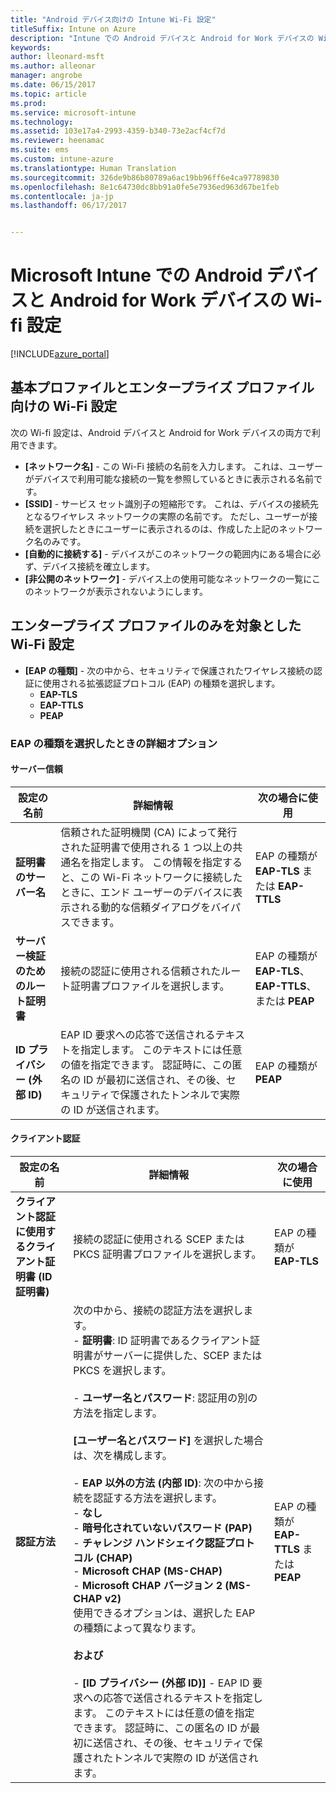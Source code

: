 ```yaml
---
title: "Android デバイス向けの Intune Wi-Fi 設定"
titleSuffix: Intune on Azure
description: "Intune での Android デバイスと Android for Work デバイスの Wi-fi 接続設定の構成について説明します。&quot;"
keywords: 
author: lleonard-msft
ms.author: alleonar
manager: angrobe
ms.date: 06/15/2017
ms.topic: article
ms.prod: 
ms.service: microsoft-intune
ms.technology: 
ms.assetid: 103e17a4-2993-4359-b340-73e2acf4cf7d
ms.reviewer: heenamac
ms.suite: ems
ms.custom: intune-azure
ms.translationtype: Human Translation
ms.sourcegitcommit: 326de9b86b80789a6ac19bb96ff6e4ca97789830
ms.openlocfilehash: 8e1c64730dc8bb91a0fe5e7936ed963d67be1feb
ms.contentlocale: ja-jp
ms.lasthandoff: 06/17/2017


---
```


# <a name="wi-fi-settings-for-android-and-android-for-work-devices-in-microsoft-intune"></a>Microsoft Intune での Android デバイスと Android for Work デバイスの Wi-fi 設定

[!INCLUDE[azure_portal](./includes/azure_portal.md)]

## <a name="wi-fi-settings-for-basic-and-enterprise-profiles"></a>基本プロファイルとエンタープライズ プロファイル向けの Wi-Fi 設定

次の Wi-fi 設定は、Android デバイスと Android for Work デバイスの両方で利用できます。

- **[ネットワーク名]** - この Wi-Fi 接続の名前を入力します。 これは、ユーザーがデバイスで利用可能な接続の一覧を参照しているときに表示される名前です。
- **[SSID]** - サービス セット識別子の短縮形です。 これは、デバイスの接続先となるワイヤレス ネットワークの実際の名前です。 ただし、ユーザーが接続を選択したときにユーザーに表示されるのは、作成した上記のネットワーク名のみです。
- **[自動的に接続する]** - デバイスがこのネットワークの範囲内にある場合に必ず、デバイス接続を確立します。
- **[非公開のネットワーク]** - デバイス上の使用可能なネットワークの一覧にこのネットワークが表示されないようにします。


## <a name="wi-fi-settings-for-enterprise-profiles-only"></a>エンタープライズ プロファイルのみを対象とした Wi-Fi 設定

- **[EAP の種類]** - 次の中から、セキュリティで保護されたワイヤレス接続の認証に使用される拡張認証プロトコル (EAP) の種類を選択します。
    - **EAP-TLS**
    - **EAP-TTLS**
    - **PEAP**

### <a name="further-options-when-you-choose-an-eap-type"></a>EAP の種類を選択したときの詳細オプション

#### <a name="server-trust"></a>サーバー信頼



|設定の名前|詳細情報|次の場合に使用|
|-------------|---------------|-----------|
|**証明書のサーバー名**|信頼された証明機関 (CA) によって発行された証明書で使用される 1 つ以上の共通名を指定します。 この情報を指定すると、この Wi-Fi ネットワークに接続したときに、エンド ユーザーのデバイスに表示される動的な信頼ダイアログをバイパスできます。|EAP の種類が **EAP-TLS** または **EAP-TTLS**|
|**サーバー検証のためのルート証明書**|接続の認証に使用される信頼されたルート証明書プロファイルを選択します。 |EAP の種類が **EAP-TLS**、**EAP-TTLS**、または **PEAP**|
|**ID プライバシー (外部 ID)**|EAP ID 要求への応答で送信されるテキストを指定します。 このテキストには任意の値を指定できます。 認証時に、この匿名の ID が最初に送信され、その後、セキュリティで保護されたトンネルで実際の ID が送信されます。|EAP の種類が **PEAP**|


#### <a name="client-authentication"></a>クライアント認証


|設定の名前|詳細情報|次の場合に使用|
|----------|--------------|----------|
|**クライアント認証に使用するクライアント証明書 (ID 証明書)**|接続の認証に使用される SCEP または PKCS 証明書プロファイルを選択します。|EAP の種類が **EAP-TLS**|
|**認証方法**|次の中から、接続の認証方法を選択します。<br>- **証明書**: ID 証明書であるクライアント証明書がサーバーに提供した、SCEP または PKCS を選択します。<br><br>- **ユーザー名とパスワード**: 認証用の別の方法を指定します。 <br><br>**[ユーザー名とパスワード]** を選択した場合は、次を構成します。<br><br>-  **EAP 以外の方法 (内部 ID)**: 次の中から接続を認証する方法を選択します。<br>- **なし**<br>- **暗号化されていないパスワード (PAP)**<br>- **チャレンジ ハンドシェイク認証プロトコル (CHAP)**<br>- **Microsoft CHAP (MS-CHAP)**<br>- **Microsoft CHAP バージョン 2 (MS-CHAP v2)**<br>使用できるオプションは、選択した EAP の種類によって異なります。<br><br>**および**<br><br>- **[ID プライバシー (外部 ID)]** - EAP ID 要求への応答で送信されるテキストを指定します。 このテキストには任意の値を指定できます。 認証時に、この匿名の ID が最初に送信され、その後、セキュリティで保護されたトンネルで実際の ID が送信されます。|EAP の種類が **EAP-TTLS** または **PEAP**|

